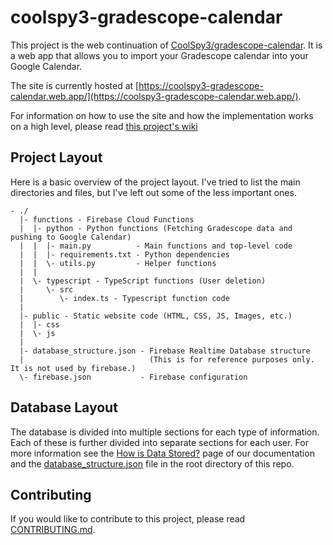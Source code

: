 # coolspy3-gradescope-calendar
This project is the web continuation of [CoolSpy3/gradescope-calendar](https://gihtub.com/CoolSpy3/gradescope-calendar). It is a web app that allows you to import your Gradescope calendar into your Google Calendar.

The site is currently hosted at [https://coolspy3-gradescope-calendar.web.app/](https://coolspy3-gradescope-calendar.web.app/).

For information on how to use the site and how the implementation works on a high level, please read [this project's wiki](https://github.com/CoolSpy3/coolspy3-gradescope-calendar/wiki/)

## Project Layout
Here is a basic overview of the project layout. I've tried to list the main directories and files, but I've left out some of the less important ones.
```
- ./
  |- functions - Firebase Cloud Functions
  |  |- python - Python functions (Fetching Gradescope data and pushing to Google Calendar)
  |  |  |- main.py          - Main functions and top-level code
  |  |  |- requirements.txt - Python dependencies
  |  |  \- utils.py         - Helper functions
  |  |
  |  \- typescript - TypeScript functions (User deletion)
  |     \- src
  |        \- index.ts - Typescript function code
  |
  |- public - Static website code (HTML, CSS, JS, Images, etc.)
  |  |- css
  |  \- js
  |
  |- database_structure.json - Firebase Realtime Database structure
  |                            (This is for reference purposes only. It is not used by firebase.)
  \- firebase.json           - Firebase configuration

```

## Database Layout
The database is divided into multiple sections for each type of information. Each of these is further divided into separate sections for each user. For more information see the [How is Data Stored?](about:blank) page of our documentation and the [database_structure.json](database_structure.json) file in the root directory of this repo.

## Contributing
If you would like to contribute to this project, please read [CONTRIBUTING.md](CONTRIBUTING.md).
